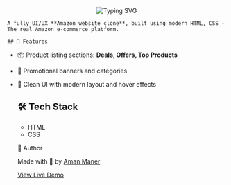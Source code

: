   <p align="center">
  <img src="https://readme-typing-svg.demolab.com?font=Fira+Code&size=26&pause=1000&center=true&vCenter=true&width=450&lines=Amazon+Clone;UI/UX" alt="Typing SVG" />
  </p>
  
    A fully UI/UX **Amazon website clone**, built using modern HTML, CSS - The real Amazon e-commerce platform.

    ## 📌 Features

- 📦 Product listing sections: **Deals, Offers, Top Products**
- 🎯 Promotional banners and categories
- 🌙 Clean UI with modern layout and hover effects


     ## 🛠️ Tech Stack

  - HTML
  - CSS
 

   🙌 Author
  
   Made with 💙 by [Aman Maner](https://github.com/amanCoderX)


   [View Live Demo](https://fanciful-melomakarona-c92c52.netlify.app/)
